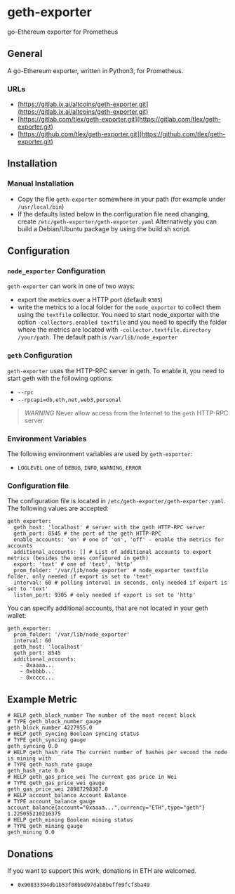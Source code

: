 # geth-exporter
go-Ethereum exporter for Prometheus

## General
A go-Ethereum exporter, written in Python3, for Prometheus.
### URLs
*   [https://gitlab.ix.ai/altcoins/geth-exporter.git](https://gitlab.ix.ai/altcoins/geth-exporter.git)
*   [https://gitlab.com/tlex/geth-exporter.git](https://gitlab.com/tlex/geth-exporter.git)
*   [https://github.com/tlex/geth-exporter.git](https://github.com/tlex/geth-exporter.git)

## Installation
### Manual Installation
*   Copy the file `geth-exporter` somewhere in your path (for example under `/usr/local/bin`)
*   If the defaults listed below in the configuration file need changing, create `/etc/geth-exporter/geth-exporter.yaml`
Alternatively you can build a Debian/Ubuntu package by using the build.sh script.

## Configuration
### `node_exporter` Configuration
`geth-exporter` can work in one of two ways:
*   export the metrics over a HTTP port (default `9305`)
*   write the metrics to a local folder for the `node_exporter` to collect them using the `textfile` collector. You need
to start node_exporter with the option `-collectors.enabled textfile` and you need to specify the folder where the
metrics are located with `-collector.textfile.directory /your/path`. The default path is `/var/lib/node_exporter`

### `geth` Configuration
`geth-exporter` uses the HTTP-RPC server in geth. To enable it, you need to start geth with the following options:
*   `--rpc`
*   `--rpcapi=db,eth,net,web3,personal`

> *WARNING* Never allow access from the Internet to the `geth` HTTP-RPC server.

### Environment Variables
The following environment variables are used by `geth-exporter`:
*   `LOGLEVEL` one of `DEBUG`, `INFO`, `WARNING`, `ERROR`

### Configuration file
The configuration file is located in `/etc/geth-exporter/geth-exporter.yaml`. The following values are accepted:
```
geth_exporter:
  geth_host: 'localhost' # server with the geth HTTP-RPC server
  geth_port: 8545 # the port of the geth HTTP-RPC
  enable_accounts: 'on' # one of 'on', 'off' - enable the metrics for accounts
  additional_accounts: [] # List of additional accounts to export metrics (besides the ones configured in geth)
  export: 'text' # one of 'text', 'http'
  prom_folder: '/var/lib/node_exporter' # node_exporter textfile folder, only needed if export is set to 'text'
  interval: 60 # polling interval in seconds, only needed if export is set to 'text'
  listen_port: 9305 # only needed if export is set to 'http'
```

You can specify additional accounts, that are not located in your geth wallet:
```
geth_exporter:
  prom_folder: '/var/lib/node_exporter'
  interval: 60
  geth_host: 'localhost'
  geth_port: 8545
  additional_accounts:
    - 0xaaaa...
    - 0xbbbb...
    - 0xcccc...
```

## Example Metric
```
# HELP geth_block_number The number of the most recent block
# TYPE geth_block_number gauge
geth_block_number 4227955.0
# HELP geth_syncing Boolean syncing status
# TYPE geth_syncing gauge
geth_syncing 0.0
# HELP geth_hash_rate The current number of hashes per second the node is mining with
# TYPE geth_hash_rate gauge
geth_hash_rate 0.0
# HELP geth_gas_price_wei The current gas price in Wei
# TYPE geth_gas_price_wei gauge
geth_gas_price_wei 28987298387.0
# HELP account_balance Account Balance
# TYPE account_balance gauge
account_balance{account="0xaaaa...",currency="ETH",type="geth"} 1.225055210216375
# HELP geth_mining Boolean mining status
# TYPE geth_mining gauge
geth_mining 0.0
```

## Donations
If you want to support this work, donations in ETH are welcomed.
*   `0x90833394db1b53f08b9d97dab8beff69fcf3ba49`
